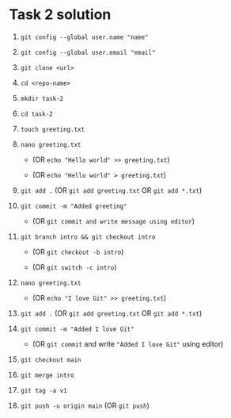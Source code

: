 # Task 2 solution

1. `git config --global user.name "name"`

2. `git config --global user.email "email"`

3. `git clone <url>`

4. `cd <repo-name>`

5. `mkdir task-2`

6. `cd task-2`

7. `touch greeting.txt`

8. `nano greeting.txt`

    - (OR `echo "Hello world" >> greeting.txt`)

    - (OR `echo "Hello world" > greeting.txt`)

9. `git add .` (OR `git add greeting.txt` OR `git add *.txt`)

10. `git commit -m "Added greeting"` 

    - (OR `git commit and write message using editor`)

11. `git branch intro && git checkout intro`

    - (OR `git checkout -b intro`)

    - (OR `git switch -c intro`)

12. `nano greeting.txt`

    - (OR `echo "I love Git" >> greeting.txt`)

13. `git add .` (OR `git add greeting.txt` OR `git add *.txt`)

14. `git commit -m "Added I love Git"`

    - (OR `git commit` and write `"Added I love Git"` using editor)

15. `git checkout main`

16. `git merge intro`

17. `git tag -a v1`

18. `git push -u origin main` (OR `git push`)